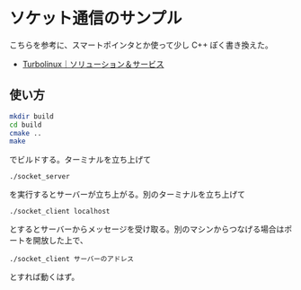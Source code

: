 # ソケット通信のサンプル

こちらを参考に、スマートポインタとか使って少し C++ ぽく書き換えた。

- [Turbolinux｜ソリューション＆サービス](http://www.turbolinux.com/solution_service/library/features/c_magazine/vol_11.html)

## 使い方

```bash
mkdir build
cd build
cmake ..
make
```

でビルドする。ターミナルを立ち上げて

```
./socket_server
```

を実行するとサーバーが立ち上がる。別のターミナルを立ち上げて

```
./socket_client localhost
```

とするとサーバーからメッセージを受け取る。別のマシンからつなげる場合はポートを開放した上で、

```
./socket_client サーバーのアドレス
```

とすれば動くはず。

